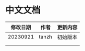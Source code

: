 # 中文文档

| 修改日期 | 作者  | 更新内容 |
| -------- | ----- | -------- |
| 20230921 | tanzh | 初始版本 |
|          |       |          |
|          |       |          |

